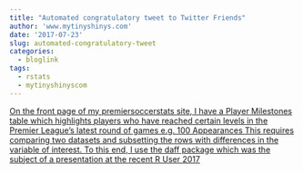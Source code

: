 ```yaml
---
title: "Automated congratulatory tweet to Twitter Friends"
author: 'www.mytinyshinys.com'
date: '2017-07-23'
slug: automated-congratulatory-tweet
categories:
  - bloglink
tags:
  - rstats
  - mytinyshinyscom
---
```


[On the front page of my premiersoccerstats site, I have a Player Milestones table which highlights players who have reached certain levels in the Premier League’s latest round of games e.g. 100 Appearances This requires comparing two datasets and subsetting the rows with differences in the variable of interest. To this end, I use the daff package which was the subject of a presentation at the recent R User 2017<i class="fas fa-external-link-alt"></i>](https://www.mytinyshinys.com/2017/07/23/automatedtweets/)

